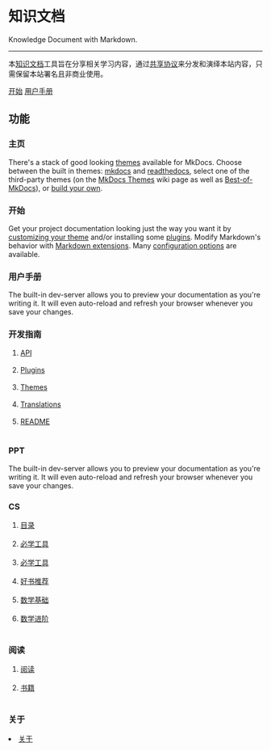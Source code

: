 # 知识文档

Knowledge Document with&nbsp;Markdown.

---

 
                
            
本[知识文档](https://www.likui.info/wiki/site)工具旨在分享相关学习内容，通过<a class = "fa fa-cc" href="https://creativecommons.org/licenses/by-nc-sa/3.0/cn/legalcode" target="_blank">共享协议</a>来分发和演绎本站内容，只需保留本站署名且非商业使用。


[introductory tutorial]: getting-started.md
[User Guide]: user-guide/README.md

<div class="text-center">
<a href="getting-started/" class="btn btn-primary" role="button">开始</a>
<a href="user-guide/" class="btn btn-primary" role="button">用户手册</a>
</div>

<div class="jumbotron">
<h2 class="display-4 text-center">功能</h2>
<!-- 1 -->
<div class="row">
  <div class="col-sm-6">
    <div class="card">
      <div class="card-body">
        <h3 class="card-title">主页</h3>
        <p class="card-text">
            There's a stack of good looking <a href="user-guide/choosing-your-theme">themes</a> available for MkDocs.
            Choose between the built in themes:
            <a href="user-guide/choosing-your-theme/#mkdocs">mkdocs</a> and
            <a href="user-guide/choosing-your-theme/#readthedocs">readthedocs</a>,
            select one of the third-party themes
            (on the <a href="https://github.com/mkdocs/mkdocs/wiki/MkDocs-Themes">MkDocs Themes</a> wiki page
            as well as <a href="https://github.com/mkdocs/best-of-mkdocs#-theming">Best-of-MkDocs</a>),
            or <a href="dev-guide/themes/">build your own</a>.
        </p>
      </div>
    </div>
  </div>
  <div class="col-sm-6">
    <div class="card">
      <div class="card-body">
        <h3 class="card-title">开始</h3>
        <p class="card-text">
            Get your project documentation looking just the way you want it by
            <a href="user-guide/customizing-your-theme/">customizing your
            theme</a> and/or installing some <a
            href="user-guide/configuration/#plugins">plugins</a>. Modify
            Markdown's behavior with <a
            href="user-guide/configuration/#markdown_extensions">Markdown
            extensions</a>. Many <a
            href="user-guide/configuration/">configuration options</a> are
            available.
        </p>
      </div>
    </div>
  </div>
</div>
<!-- 2 -->
<div class="row">
  <div class="col-sm-6">
    <div class="card">
      <div class="card-body">
        <h3 class="card-title">用户手册</h3>
        <p class="card-text">
            The built-in dev-server allows you to preview your documentation
            as you're writing it. It will even auto-reload and refresh your
            browser whenever you save your changes.
        </p>
      </div>
    </div>
  </div>
  <div class="col-sm-6">
    <div class="card">
      <div class="card-body">
        <h3 class="card-title">开发指南</h3>
        <p class="card-text">
            <ol>
              <li class = "fa fa-home"><a href="dev-guide/api/#API reference"> API</a> </li> <br>
              <li class = "fa fa-gear"><a href="dev-guide/plugins/#MkDocs Plugins"> Plugins</a></li><br>
              <li class = "fa fa-gear"><a href="dev-guide/themes/#Developing Themes"> Themes</a></li><br>
              <li class = "fa fa-book"><a href="dev-guide/translations/##Localization tooling prerequisites"> Translations</a></li><br>
              <li class = "fa fa-graduation-cap"><a href="dev-guide/README/#Developer Guide"> README</a></li><br>
            <ol>
        </p>
      </div>
    </div>
  </div>
</div>
<!-- 3 -->
<div class="row">
  <div class="col-sm-6">
    <div class="card">
      <div class="card-body">
        <h3 class="card-title">PPT</h3>
        <p class="card-text">
            The built-in dev-server allows you to preview your documentation
            as you're writing it. It will even auto-reload and refresh your
            browser whenever you save your changes.
        </p>
      </div>
    </div>
  </div>
  <div class="col-sm-6">
    <div class="card">
      <div class="card-body">
        <h3 class="card-title">CS</h3>
        <p class="card-text">
            <ol>
              <li class = "fa fa-home"><a href="cs/目录/#目录"> 目录</a> </li> <br>
              <li class = "fa fa-gear"><a href="cs/必学工具/#必学工具"> 必学工具</a></li><br>
              <li class = "fa fa-gear"><a href="cs/必学工具/#必学工具"> 必学工具</a></li><br>
              <li class = "fa fa-book"><a href="cs/好书推荐/#好书推荐"> 好书推荐</a></li><br>
              <li class = "fa fa-graduation-cap"><a href="cs/数学基础/#数学基础"> 数学基础</a></li><br>
              <li class = "fa fa-calculator"><a href="cs/数学进阶/#数学进阶"> 数学进阶</a></li><br>
            <ol>
        </p>
      </div>
    </div>
  </div>
</div>
<!-- 4 -->
<div class="row">
  <div class="col-sm-6">
    <div class="card">
      <div class="card-body">
        <h3 class="card-title">阅读</h3>
        <p class="card-text">
            <ol>
              <li class = "fa fa-bookmark"><a href="read/Reading/#Reading"> 阅读</a> </li> <br>
              <li class = "fa fa-book"><a href="read/Books/#Books"> 书籍</a> </li> <br>      
            <ol>
        </p>
      </div>
    </div>
  </div>
  <div class="col-sm-6">
    <div class="card">
      <div class="card-body">
        <h3 class="card-title">关于</h3>
        <p class="card-text">
             <li class = "fa fa-handshake-o"> <a href="about/about/#关于">关于</a> </li> <br>
        </p>
      </div>
    </div>
  </div>
</div>
<!-- END -->
</div>
